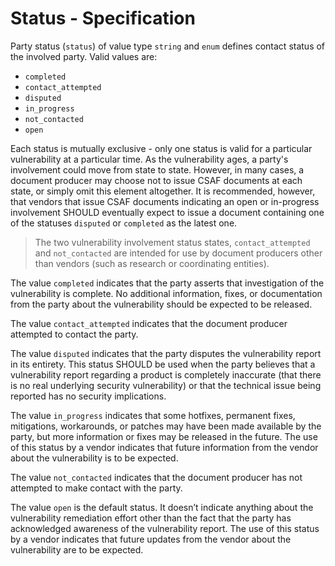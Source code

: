 # Status - Specification

Party status (`status`) of value type `string` and `enum` defines contact status
of the involved party. Valid values are:

* `completed`
* `contact_attempted`
* `disputed`
* `in_progress`
* `not_contacted`
* `open`

Each status is mutually exclusive - only one status is valid for a particular
vulnerability at a particular time. As the vulnerability ages, a party's
involvement could move from state to state. However, in many cases, a document
producer may choose not to issue CSAF documents at each state, or simply omit
this element altogether. It is recommended, however, that vendors that issue
CSAF documents indicating an open or in-progress involvement SHOULD eventually
expect to issue a document containing one of the statuses `disputed`
or `completed` as the latest one.

> The two vulnerability involvement status states, `contact_attempted` and
> `not_contacted` are intended for use by document producers other than vendors
> (such as research or coordinating entities).

The value `completed` indicates that the party asserts that investigation of the
vulnerability is complete. No additional information, fixes, or documentation
from the party about the vulnerability should be expected to be released.

The value `contact_attempted` indicates that the document producer attempted to
contact the party.

The value `disputed` indicates that the party disputes the vulnerability report
in its entirety. This status SHOULD be used when the party believes that a
vulnerability report regarding a product is completely inaccurate (that there is
no real underlying security vulnerability) or that the technical issue being
reported has no security implications.

The value `in_progress` indicates that some hotfixes, permanent fixes,
mitigations, workarounds, or patches may have been made available by the party,
but more information or fixes may be released in the future. The use of this
status by a vendor indicates that future information from the vendor about the
vulnerability is to be expected.

The value `not_contacted` indicates that the document producer has not attempted
to make contact with the party.

The value `open` is the default status. It doesn’t indicate anything about the
vulnerability remediation effort other than the fact that the party has
acknowledged awareness of the vulnerability report. The use of this status by a
vendor indicates that future updates from the vendor about the vulnerability are
to be expected.
